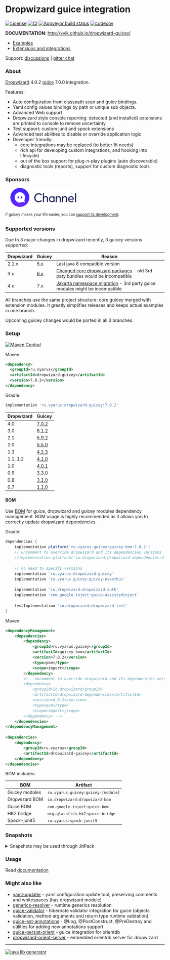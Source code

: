 # Dropwizard guice integration
[![License](https://img.shields.io/badge/license-MIT-blue.svg?style=flat)](http://www.opensource.org/licenses/MIT)
[![CI](https://github.com/xvik/dropwizard-guicey/actions/workflows/CI.yml/badge.svg)](https://github.com/xvik/dropwizard-guicey/actions/workflows/CI.yml)
[![Appveyor build status](https://ci.appveyor.com/api/projects/status/github/xvik/dropwizard-guicey?svg=true&branch=master)](https://ci.appveyor.com/project/xvik/dropwizard-guicey/branch/master)
[![codecov](https://codecov.io/gh/xvik/dropwizard-guicey/branch/master/graph/badge.svg)](https://codecov.io/gh/xvik/dropwizard-guicey)

**DOCUMENTATION**: http://xvik.github.io/dropwizard-guicey/

* [Examples](https://github.com/xvik/dropwizard-guicey/examples)
* [Extensions and integrations](https://github.com/xvik/dropwizard-guicey/)

Support: [discussions](https://github.com/xvik/dropwizard-guicey/discussions) | [gitter chat](https://gitter.im/xvik/dropwizard-guicey) 

### About 

[Dropwizard](http://dropwizard.io/) 4.0.2 [guice](https://github.com/google/guice) 7.0.0 integration.

Features:

* Auto configuration from classpath scan and guice bindings.
* Yaml config values bindings by path or unique sub objects.
* Advanced Web support
* Dropwizard style console reporting: detected (and installed) extensions are printed to console to remove uncertainty
* Test support: custom junit and spock extensions
* Advanced test abilities to disable or override application logic
* Developer friendly:
    - core integrations may be replaced (to better fit needs)
    - rich api for developing custom integrations, and hooking into lifecycle)
    - out of the box support for plug-n-play plugins (auto discoverable)
    - diagnostic tools (reports), support for custom diagnostic tools

### Sponsors

&nbsp;&nbsp;&nbsp;&nbsp;[![Channel](dropwizard-guicey/src/doc/docs/img/sponsors/zoyi-ch.png)](https://channel.io "Channel")

  
<sup>If guicey makes your life easier, you can [support its development](https://www.patreon.com/guicey).</sup>

### Supported versions

Due to 3 major changes in dropwizard recently, 3 guicey versions supported:

Dropwizard | Guicey                                                       | Reason
----------|--------------------------------------------------------------|-------
2.1.x| [5.x](https://github.com/xvik/dropwizard-guicey/tree/dw-2.1) | Last java 8 compatible version
3.x | [6.x](https://github.com/xvik/dropwizard-guicey/tree/dw-3)   | [Changed core dropwizard packages](https://github.com/dropwizard/dropwizard/blob/release/3.0.x/docs/source/manual/upgrade-notes/upgrade-notes-3_0_x.rst) - old 3rd paty bundles would be incompatible
4.x | 7.x                                                          | [Jakarta namespace migration](https://github.com/dropwizard/dropwizard/blob/release/4.0.x/docs/source/manual/upgrade-notes/upgrade-notes-4_0_x.rst) - 3rd party guice modules might be incompatible

All branches use the same project structure: core guicey merged with extension modules.
It greatly simplifies releases and keeps actual examples in one branch.

Upcoming guicey changes would be ported in all 3 branches.

### Setup

[![Maven Central](https://img.shields.io/maven-central/v/ru.vyarus/dropwizard-guicey.svg?style=flat)](https://maven-badges.herokuapp.com/maven-central/ru.vyarus/dropwizard-guicey)

Maven:

```xml
<dependency>
  <groupId>ru.vyarus</groupId>
  <artifactId>dropwizard-guicey</artifactId>
  <version>7.0.2</version>
</dependency>
```

Gradle:

```groovy
implementation 'ru.vyarus:dropwizard-guicey:7.0.2'
```

Dropwizard | Guicey
----------|---------
4.0| [7.0.2](http://xvik.github.io/dropwizard-guicey/7.0.2)
3.0| [6.1.2](http://xvik.github.io/dropwizard-guicey/6.1.2)
2.1| [5.9.2](http://xvik.github.io/dropwizard-guicey/5.9.2)
2.0| [5.5.0](http://xvik.github.io/dropwizard-guicey/5.5.0)
1.3| [4.2.3](http://xvik.github.io/dropwizard-guicey/4.2.3)
1.1, 1.2 | [4.1.0](http://xvik.github.io/dropwizard-guicey/4.1.0) 
1.0 | [4.0.1](http://xvik.github.io/dropwizard-guicey/4.0.1)
0.9 | [3.3.0](https://github.com/xvik/dropwizard-guicey/tree/dw-0.9)
0.8 | [3.1.0](https://github.com/xvik/dropwizard-guicey/tree/dw-0.8)
0.7 | [1.1.0](https://github.com/xvik/dropwizard-guicey/tree/dw-0.7)

#### BOM

Use [BOM](http://xvik.github.io/dropwizard-guicey/latest/extras/bom/) for guice, dropwizard and guicey modules dependency management.
BOM usage is highly recommended as it allows you to correctly update dropwizard dependencies.

Gradle:

```groovy
dependencies {
    implementation platform('ru.vyarus.guicey:guicey-bom:7.0.2')
    // uncomment to override dropwizard and its dependencies versions    
    //implementation platform('io.dropwizard:dropwizard-dependencies:4.0.2')

    // no need to specify versions
    implementation 'ru.vyarus:dropwizard-guicey'
    implementation 'ru.vyarus.guicey:guicey-eventbus'
   
    implementation 'io.dropwizard:dropwizard-auth'
    implementation 'com.google.inject:guice-assistedinject'   
    
    testImplementation 'io.dropwizard:dropwizard-test'
}
```

Maven:

```xml      
<dependencyManagement>  
    <dependencies>
        <dependency>
            <groupId>ru.vyarus.guicey</groupId>
            <artifactId>guicey-bom</artifactId>
            <version>7.0.2</version>
            <type>pom</type>
            <scope>import</scope>
        </dependency> 
        <!-- uncomment to override dropwizard and its dependencies versions  
        <dependency>
            <groupId>io.dropwizard/groupId>
            <artifactId>dropwizard-dependencies</artifactId>
            <version>4.0.2</version>
            <type>pom</type>
            <scope>import</scope>
        </dependency> -->                 
    </dependencies>
</dependencyManagement>

<dependencies>
    <dependency>
        <groupId>ru.vyarus</groupId>
        <artifactId>dropwizard-guicey</artifactId>
    </dependency>
</dependencies>
```

BOM includes:

BOM           | Artifact
--------------|-------------------------
Guicey modules | `ru.vyarus.guicey:guicey-[module]`
Dropwizard BOM | `io.dropwizard:dropwizard-bom`
Guice BOM | `com.google.inject:guice-bom`
HK2 bridge | `org.glassfish.hk2:guice-bridge`
Spock-junit5 | `ru.vyarus:spock-junit5`


### Snapshots

<details>
      <summary>Snapshots may be used through JitPack</summary>

Add [JitPack](https://jitpack.io/#ru.vyarus/dropwizard-guicey) repository:

```groovy
repositories { maven { url 'https://jitpack.io' } }
```

For spring dependencies plugin (when guicey pom used as BOM):

```groovy
dependencyManagement {
    resolutionStrategy {
        cacheChangingModulesFor 0, 'seconds'
    }
    imports {
        mavenBom "ru.vyarus:dropwizard-guicey:master-SNAPSHOT"
    }
}
``` 

For direct guicey dependency:

```groovy
configurations.all {
    resolutionStrategy.cacheChangingModulesFor 0, 'seconds'
}

dependencies {
    implementation 'ru.vyarus:dropwizard-guicey:master-SNAPSHOT'
}
```

Note that in both cases `resolutionStrategy` setting required for correct updating snapshot with recent commits
(without it you will not always have up-to-date snapshot)

OR you can depend on exact commit:

* Go to [JitPack project page](https://jitpack.io/#ru.vyarus/dropwizard-guicey)
* Select `Commits` section and click `Get it` on commit you want to use and 
 use commit hash as version: `ru.vyarus:dropwizard-guicey:56537f7d23`


Maven:

```xml
<repositories>
    <repository>
        <id>jitpack.io</id>
        <url>https://jitpack.io</url>
    </repository>
</repositories>  

<dependencyManagement>
    <dependencies>
        <dependency>
            <groupId>ru.vyarus</groupId>
            <artifactId>dropwizard-guicey</artifactId>
            <version>master-SNAPSHOT</version>
            <type>pom</type>
            <scope>import</scope>
        </dependency>
    </dependencies>
</dependencyManagement>

<dependencies>
    <dependency>
        <groupId>ru.vyarus</groupId>
        <artifactId>dropwizard-guicey</artifactId>
    </dependency>
</dependencies>
```     

Or simply change version if used as direct dependency (repository must be also added):

```xml
<dependency>
    <groupId>ru.vyarus</groupId>
    <artifactId>dropwizard-guicey</artifactId>
    <version>master-SNAPSHOT</version>
</dependency>
```

</details> 

### Usage

Read [documentation](http://xvik.github.io/dropwizard-guicey/)

### Might also like

* [yaml-updater](https://github.com/xvik/yaml-updater) - yaml configuration update tool, preserving comments and whitespaces (has dropwizard module)
* [generics-resolver](https://github.com/xvik/generics-resolver) - runtime generics resolution
* [guice-validator](https://github.com/xvik/guice-validator) - hibernate validator integration for guice 
(objects validation, method arguments and return type runtime validation)
* [guice-ext-annotations](https://github.com/xvik/guice-ext-annotations) - @Log, @PostConstruct, @PreDestroy and
utilities for adding new annotations support
* [guice-persist-orient](https://github.com/xvik/guice-persist-orient) - guice integration for orientdb
* [dropwizard-orient-server](https://github.com/xvik/dropwizard-orient-server) - embedded orientdb server for dropwizard

---
[![java lib generator](http://img.shields.io/badge/Powered%20by-%20Java%20lib%20generator-green.svg?style=flat-square)](https://github.com/xvik/generator-lib-java)
